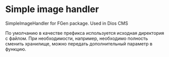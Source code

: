 # Simple image handler
SimpleImageHandler for FGen package. Used in Dios CMS



По умолчанию в качестве префикса используется исходная директория с файлом.
При необходимости, например, необходимо полность сменить хранилище, можно передать дополнительный параметр в функцию.
